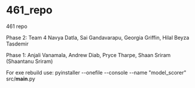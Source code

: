 # 461_repo
461 repo

Phase 2:
Team 4
Navya Datla, Sai Gandavarapu, Georgia Griffin, Hilal Beyza Tasdemir

Phase 1:
Anjali Vanamala, Andrew Diab, Pryce Tharpe, Shaan Sriram (Shaantanu Sriram)

For exe rebuild use:
pyinstaller --onefile --console --name "model_scorer" src/__main__.py
